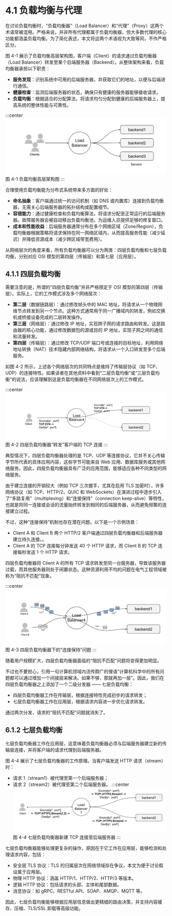 # 4.1 负载均衡与代理

在讨论负载均衡时，"负载均衡器"（Load Balancer）和"代理"（Proxy）这两个术语常被混用。严格来说，并非所有代理都属于负载均衡器，但大多数代理的核心功能都涵盖负载均衡。为了简化表述，本文将这两个术语视为大致等同，不作严格区分。

图 4-1 展示了负载均衡高层架构图，客户端（Client）的请求通过负载均衡器（Load Balancer）转发至某个后端服务器（Backend）。从整体架构来看，负载均衡器承担以下职责：

- **服务发现**：识别系统中可用的后端服务器，并获取它们的地址，以便与后端进行通信。
- **健康检查**：监测后端服务器的状态，确保只有健康的服务器能够接收请求。
- **负载均衡**：根据适合的分配算法，将请求均匀分配到健康的后端服务器上，提高系统的整体性能与可靠性。

:::center
  ![](../assets/balancer.svg)<br/>
 图 4-1 负载均衡高层架构图
:::

合理使用负载均衡能为分布式系统带来多方面的好处：

- **命名抽象**：客户端通过统一的访问机制（如 DNS 或内置库）连接到负载均衡器，无需关心后端服务器的拓扑结构或配置细节。
- **容错能力**：通过健康检查和负载均衡算法，将请求分配至正常运行的后端服务器。故障服务器会被自动移出负载均衡池，为运维人员提供足够的修复窗口。
- **成本和性能收益**：后端服务器通常分布在多个网络区域（Zone/Region），负载均衡器根据策略将请求保持在同一网络区域内，从而提高服务性能（减少延迟）并降低资源成本（减少跨区域带宽费用）。

从网络层次的角度来看，所有负载均衡器可以分为两类：四层负载均衡和七层负载均衡，分别对应 OSI 模型的第四层（传输层）和第七层（应用层）。
## 4.1.1 四层负载均衡

需要注意的是，所谓的“四层负载均衡”并非严格限定于 OSI 模型的第四层（传输层）。实际上，它的工作模式涉及多个网络层次：
- **第二层**（数据链路层）：通过修改帧头中的 MAC 地址，将请求从一个物理网络节点转发到另一个节点。这种方式通常用于同一广播域内的转发，例如交换机或桥接设备完成的二层转发操作。
- **第三层**（网络层）：通过修改 IP 地址，实现跨子网的请求路由和转发。这是路由器的核心功能，通过修改数据包的源或目的 IP 地址，实现子网之间的通信和流量转发。
- **第四层**（传输层）：通过修改 TCP/UDP 端口号或连接的目标地址，利用网络地址转换（NAT）技术隐藏内部网络结构，将请求从一个入口转发至多个后端服务。

如图 4-2 所示，上述各个网络层次的共同特点是维持了传输层协议（如 TCP、UDP）的连接特性。如果读者在其他资料中看到“二层负载均衡”或“三层负载均衡”的说法，应该理解到这是负载均衡器在不同网络层次上的工作模式。

:::center
  ![](../assets/balancer4.svg)<br/>
 图 4-2 四层负载均衡器“转发”客户端的 TCP 连接
:::

典型情况下，四层负载均衡器处理的是 TCP、UDP 等连接协议，它并不关心传输字节所代表的具体应用内容，这些字节可能来自 Web 应用、数据库服务或其他网络服务。因此，四层负载均衡器具有广泛的应用范围，能够适应各种不同类型的网络服务。

由于建立连接的开销较大（例如 TCP 三次握手，尤其在启用 TLS 加密时），许多网络协议（如 TCP、HTTP/2、QUIC 和 WebSockets）在演进过程中逐步引入了“多路复用”（multiplexing）和“连接保持”（connection keep-alive）等特性，也就是将同一连接或会话的流量始终转发到相同的后端服务器，从而避免频繁的连接建立过程。

不过，这种“连接保持”机制也存在潜在问题。以下是一个示例场景：

- Client A 和 Client B 两个 HTTP/2 客户端通过四层负载均衡器和后端服务器建立持久连接。。
- Client A 的 TCP 连接每分钟发送 40 个 HTTP 请求，而 Client B 的 TCP 连接每秒发送 1 个 HTTP 请求。

四层负载均衡器将 Client A 的所有 TCP 请求转发至同一台服务器，导致该服务器过载，而其他服务器则处于闲置状态。这种资源利用不均的问题在电气工程领域被称为“阻抗不匹配”现象。

:::center
  ![](../assets/l4-connection-v2.svg)<br/>
  图 4-3 四层负载均衡器下的“连接保持”问题
:::

随着用户规模扩大，四层负载均衡器面临的“阻抗不匹配”问题将变得更加明显。

不过也不要担心，引用一句计算机领域内流传颇广的俚语“计算机科学中的所有问题都可以通过增加一个间接层来解决。如果不够，那就再加一层”。因此，我们在四层负载均衡器之上添加了一个二级分发器 —— 七层负载均衡：

- 四层负载均衡器工作在传输层，根据连接特性完成初步的请求转发；
- 七层负载均衡器工作在应用层，根据请求内容进一步优化请求转发。

通过两次分发，请求的“阻抗不匹配”问题就消失了。

## 6.1.2 七层负载均衡

七层负载均衡器工作在应用层，这意味着负载均衡器必须与后端服务器建立新的传输层连接，并将客户端的请求代理到后端服务器。

图 4-4 展示了七层负载均衡器的工作原理。当客户端发送 HTTP 请求（stream）时：

- 请求 1（stream1）被代理至第一个后端服务器；
- 请求 2（stream2）被代理至第二个后端服务器。
:::center
  ![](../assets/balancer7.svg)<br/>
  图 4-4 七层负载均衡器新建 TCP 连接至后端服务器
:::

七层负载均衡器能够处理更复杂的操作，原因在于它工作在应用层，能够检测和处理请求内容，包括：

- 安全层 TLS 协议：TLS 的归属层次在网络领域存在争议，本文为便于讨论假设属于应用层。
- 物理 HTTP 协议：涵盖 HTTP/1、HTTP/2、HTTP/3 等版本。
- 逻辑 HTTP 协议：包括请求的头部、主体和尾部数据。
- 消息协议：如 gRPC、RESTful API、SOAP、AMQP、MQTT 等。

因此，七层负载均衡能够根据应用层信息做出更精细的路由决策，并支持内容缓存、压缩、TLS/SSL 卸载等高级功能。
